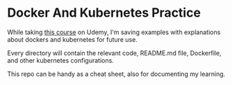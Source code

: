 # Docker And Kubernetes Practice

While taking [this course](https://www.udemy.com/course/docker-kubernetes-the-practical-guide/) on Udemy, I'm saving examples with explanations about dockers and kubernetes for future use.

Every directory will contain the relevant code, README.md file, Dockerfile, and other kubernetes configurations.

This repo can be handy as a cheat sheet, also for documenting my learning.